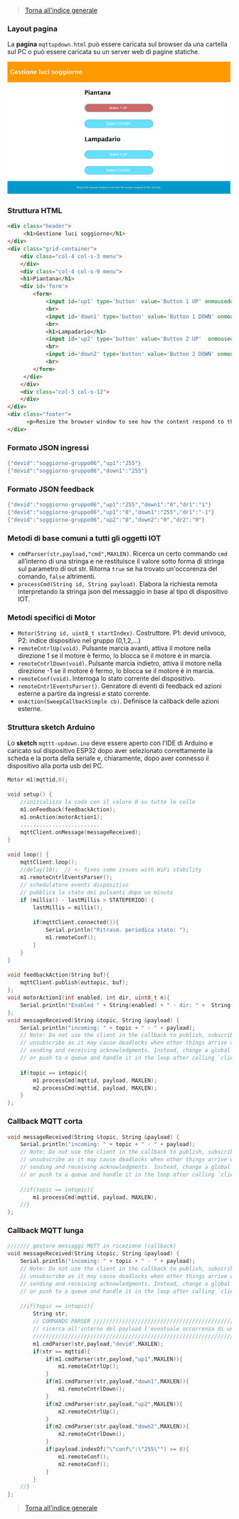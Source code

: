 >[Torna all'indice generale](README.md)

### **Layout pagina**


La **pagina** ```mqttupdown.html``` può essere caricata sul browser da una cartella sul PC o può essere caricata su un server web di pagine statiche.

![motor](motor.png)

### **Struttura HTML**


```html
<div class="header">
	 <h1>Gestione luci soggiorno</h1>
</div>
<div class="grid-container">
	<div class="col-4 col-s-3 menu">
	</div>
	<div class="col-4 col-s-9 menu">
	<h1>Piantana</h1>
	<div id='form'>
		<form>
			<input id='up1' type='button' value='Button 1 UP' onmousedown='this.style.opacity="1"' onmouseup='this.style.opacity="0.6"' ontouchstart='this.style.opacity="1"' ontouchend='this.style.opacity="0.6"'>
			<br>
			<input id='down1' type='button' value='Button 1 DOWN' onmousedown='this.style.opacity="1"' onmouseup='this.style.opacity="0.6"' ontouchstart='this.style.opacity="1"' ontouchend='this.style.opacity="0.6"'>
			<br>
			<h1>Lampadario</h1>
			<input id='up2' type='button' value='Button 2 UP'  onmousedown='this.style.opacity="1"' onmouseup='this.style.opacity="0.6"' ontouchstart='this.style.opacity="1"' ontouchend='this.style.opacity="0.6"'>
			<br>
			<input id='down2' type='button' value='Button 2 DOWN' onmousedown='this.style.opacity="1"' onmouseup='this.style.opacity="0.6"' ontouchstart='this.style.opacity="1"' ontouchend='this.style.opacity="0.6"'>
			<br>
		</form>
	 </div>
	</div>
	<div class="col-3 col-s-12">
	</div>
</div>
<div class="footer">
	  <p>Resize the browser window to see how the content respond to the resizing.</p>
</div>
```

### **Formato JSON ingressi**

```C++
{"devid":"soggiorno-gruppo06","up1":"255"}
{"devid":"soggiorno-gruppo06","down1":"255"}

```

### **Formato JSON feedback**

```C++
{"devid":"soggiorno-gruppo06","up1":"255","down1":"0","dr1":"1"}
{"devid":"soggiorno-gruppo06","up1":"0","down1":"255","dr1":"-1"}
{"devid":"soggiorno-gruppo06","up2":"0","down2":"0","dr2":"0"}
```
### **Metodi di base comuni a tutti gli oggetti IOT**

- ```cmdParser(str,payload,"cmd",MAXLEN)```. Ricerca un certo commando ```cmd``` all’interno di una stringa e ne restituisce il valore sotto forma di stringa sul parametro di out str. Ritorna ```true``` se ha trovato un'occorenza del comando, ```false``` altrimenti.
- ```processCmd(String id, String payload)```. Elabora la richiesta remota interpretando la stringa json del messaggio in base al tipo di dispositivo IOT.

### **Metodi specifici di Motor**

- ```Motor(String id, uint8_t startIndex)```. Costruttore. P1: devid univoco, P2: indice dispositivo nel gruppo (0,1,2,...)
- ```remoteCntrlUp(void)```. Pulsante marcia avanti, attiva il motore nella direzione 1 se il motore è fermo, lo blocca se il motore è in marcia.
- ```remoteCntrlDown(void)```. Pulsante marcia indietro, attiva il motore nella direzione -1 se il motore è fermo, lo blocca se il motore è in marcia.
- ```remoteConf(void)```. Interroga lo stato corrente del dispositivo.
- ```remoteCntrlEventsParser()```. Genratore di eventi di feedback ed azioni esterne a partire da ingressi e stato corrente.
- ```onAction(SweepCallbackSimple cb)```. Definisce la callback delle azioni esterne.

### **Struttura sketch Arduino**

Lo **sketch** ```mqttt-updown.ino``` deve essere aperto con l'IDE di Arduino e caricato sul dispositivo ESP32 dopo aver selezionato correttamente la scheda e la porta della seriale e, chiaramente, dopo aver connesso il dispositivo alla porta usb del PC.

```C++
Motor m1(mqttid,0);

void setup() {
	//inizializza la coda con il valore 0 su tutte le celle
	m1.onFeedback(feedbackAction);
	m1.onAction(motorAction1);
	.........................
	mqttClient.onMessage(messageReceived); 
}

void loop() {
	mqttClient.loop();
	//delay(10);  // <- fixes some issues with WiFi stability
	m1.remoteCntrlEventsParser();
	// schedulatore eventi dispositivo
	// pubblica lo stato dei pulsanti dopo un minuto
	if (millis() - lastMillis > STATEPERIOD) {
		lastMillis = millis();
		
		if(mqttClient.connected()){
			Serial.println("Ritrasm. periodica stato: ");
			m1.remoteConf();
		}
	}
}

void feedbackAction(String buf){
	mqttClient.publish(outtopic, buf);
};
void motorAction1(int enabled, int dir, uint8_t n){
	Serial.println("Enabled " + String(enabled) + " - dir: " +  String(dir)+ " - n: " +  String(n));
};
void messageReceived(String &topic, String &payload) {
	Serial.println("incoming: " + topic + " - " + payload);
	// Note: Do not use the client in the callback to publish, subscribe or
	// unsubscribe as it may cause deadlocks when other things arrive while
	// sending and receiving acknowledgments. Instead, change a global variable,
	// or push to a queue and handle it in the loop after calling `client.loop()`.
	
	if(topic == intopic){
		m1.processCmd(mqttid, payload, MAXLEN);
		m2.processCmd(mqttid, payload, MAXLEN);
	}
};
```

### **Callback MQTT corta**

```C++
void messageReceived(String &topic, String &payload) {
	Serial.println("incoming: " + topic + " - " + payload);
	// Note: Do not use the client in the callback to publish, subscribe or
	// unsubscribe as it may cause deadlocks when other things arrive while
	// sending and receiving acknowledgments. Instead, change a global variable,
	// or push to a queue and handle it in the loop after calling `client.loop()`.
	
	//if(topic == intopic){
		m1.processCmd(mqttid, payload, MAXLEN);
	//}
};
```
    

### **Callback MQTT lunga**

```C++
/////// gestore messaggi MQTT in ricezione (callback)     
void messageReceived(String &topic, String &payload) {
	Serial.println("incoming: " + topic + " - " + payload);
	// Note: Do not use the client in the callback to publish, subscribe or
	// unsubscribe as it may cause deadlocks when other things arrive while
	// sending and receiving acknowledgments. Instead, change a global variable,
	// or push to a queue and handle it in the loop after calling `client.loop()`.
	
	//if(topic == intopic){
		String str;	
		// COMMANDS PARSER /////////////////////////////////////////////////////////////////////////////////////////////
		// ricerca all'interno del payload l'eventuale occorrenza di un comando presente in un set predefinito 
		////////////////////////////////////////////////////////////////////////////////////////////////////////////////
		m1.cmdParser(str,payload,"devid",MAXLEN);
		if(str == mqttid){		
		    if(m1.cmdParser(str,payload,"up1",MAXLEN)){
				m1.remoteCntrlUp();
			}
			if(m1.cmdParser(str,payload,"down1",MAXLEN)){
				m1.remoteCntrlDown();
			}
			if(m2.cmdParser(str,payload,"up2",MAXLEN)){
				m2.remoteCntrlUp();
			}
			if(m2.cmdParser(str,payload,"down2",MAXLEN)){
				m2.remoteCntrlDown();
			}
			if(payload.indexOf("\"conf\":\"255\"") >= 0){
				m1.remoteConf();
				m2.remoteConf();
			}
		}
	//}
};
```

>[Torna all'indice generale](README.md)
